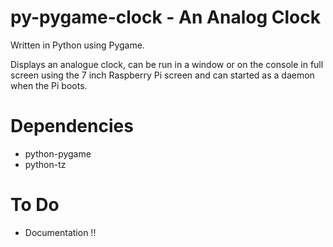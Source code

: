 # py-pygame-clock - An Analog Clock

Written in Python using Pygame. 

Displays an analogue clock, can be run in a window or on the console in full
screen using the 7 inch Raspberry Pi screen and can started as a daemon when
the Pi boots.

# Dependencies

* python-pygame
* python-tz

# To Do

* Documentation !!
       
